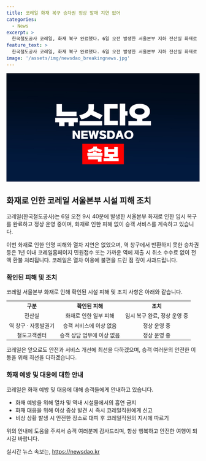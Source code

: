 ```yaml
---
title: 코레일 화재 복구 승차권 정상 발매 지연 없어
categories:
  - News
excerpt: >
  한국철도공사 코레일, 화재 복구 완료했다. 6일 오전 발생한 서울본부 지하 전산실 화재로 역창구 등 일시 중단됐으나, 오후 5시 15분부터 전국 역 창구, 자동발권기, 고객센터 정상 운영 중. 화재로 인한 인명 피해나 열차 지연 없었으며, 반환하지 못한 승차권 등은 1년 이내 환불 처리된다.
feature_text: >
  한국철도공사 코레일, 화재 복구 완료했다. 6일 오전 발생한 서울본부 지하 전산실 화재로 역창구 등 일시 중단됐으나, 오후 5시 15분부터 전국 역 창구, 자동발권기, 고객센터 정상 운영 중. 화재로 인한 인명 피해나 열차 지연 없었으며, 반환하지 못한 승차권 등은 1년 이내 환불 처리된다.
image: '/assets/img/newsdao_breakingnews.jpg'
---
```


<p><img src="/assets/img/newsdao_breakingnews.jpg" alt="cryptoinkorea 속보" /></p>

<h2 data-ke-size="size26">화재로 인한 코레일 서울본부 시설 피해 조치</h2>

<p>코레일(한국철도공사)는 6일 오전 9시 40분에 발생한 서울본부 화재로 인한 임시 복구를 완료하고 정상 운영 중이며, 화재로 인한 피해 없이 승객 서비스를 계속하고 있습니다.</p>

<p data-ke-size="size16">이번 화재로 인한 인명 피해와 열차 지연은 없었으며, 역 창구에서 반환하지 못한 승차권 등은 1년 이내 코레일홈페이지 민원접수 또는 가까운 역에 제출 시 취소 수수료 없이 전액 환불 처리됩니다. 코레일은 열차 이용에 불편을 드린 점 깊이 사과드립니다.</p>

<h3>확인된 피해 및 조치</h3>

<p>코레일 서울본부 화재로 인해 확인된 시설 피해 및 조치 사항은 아래와 같습니다.</p>

<table>
    <tr>
        <td style="text-align: center; height: 17px;"><b>구분</b></td>
        <td style="text-align: center; height: 17px;"><b>확인된 피해</b></td>
        <td style="text-align: center; height: 17px;"><b>조치</b></td>
    </tr>
    <tr>
        <td style="text-align: center; height: 17px;">전산실</td>
        <td style="text-align: center; height: 17px;">화재로 인한 일부 피해</td>
        <td style="text-align: center; height: 17px;">임시 복구 완료, 정상 운영 중</td>
    </tr>
    <tr>
        <td style="text-align: center; height: 17px;">역 창구 · 자동발권기</td>
        <td style="text-align: center; height: 17px;">승객 서비스에 이상 없음</td>
        <td style="text-align: center; height: 17px;">정상 운영 중</td>
    </tr>
    <tr>
        <td style="text-align: center; height: 17px;">철도고객센터</td>
        <td style="text-align: center; height: 17px;">승객 상담 업무에 이상 없음</td>
        <td style="text-align: center; height: 17px;">정상 운영 중</td>
    </tr>
</table>

<p data-ke-size="size16">코레일은 앞으로도 안전과 서비스 개선에 최선을 다하겠으며, 승객 여러분의 안전한 이동을 위해 최선을 다하겠습니다.</p>

<h3>화재 예방 및 대응에 대한 안내</h3>

<p>코레일은 화재 예방 및 대응에 대해 승객들에게 안내하고 있습니다.</p>

<ul>
    <li>화재 예방을 위해 열차 및 역내 시설물에서의 흡연 금지</li>
    <li>화재 대응을 위해 이상 증상 발견 시 즉시 코레일직원에게 신고</li>
    <li>비상 상황 발생 시 안전한 장소로 대피 후 코레일직원의 지시에 따르기</li>
</ul>

<p data-ke-size="size16">위의 안내에 도움을 주셔서 승객 여러분께 감사드리며, 항상 행복하고 안전한 여행이 되시길 바랍니다.</p>
실시간 뉴스 속보는, <a href="https://newsdao.kr" rel="dofollow">https://newsdao.kr</a>


